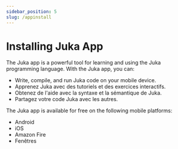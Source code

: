 ```yaml
---
sidebar_position: 5
slug: /appinstall
---
```


# Installing Juka App

The Juka app is a powerful tool for learning and using the Juka programming language. With the Juka app, you can:

* Write, compile, and run Juka code on your mobile device.
* Apprenez Juka avec des tutoriels et des exercices interactifs.
* Obtenez de l'aide avec la syntaxe et la sémantique de Juka.
* Partagez votre code Juka avec les autres.

The Juka app is available for free on the following mobile platforms:

* Android
* iOS
* Amazon Fire
* Fenêtres